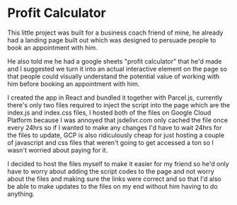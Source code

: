 # Profit Calculator

This little project was built for a business coach friend of mine, he already had a landing page built out which was designed to persuade people to book an appointment with him. 

He also told me he had a google sheets "profit calculator" that he'd made and I suggested we turn it into an actual interactive element on the page so that people could visually understand the potential value of working with him before booking an appointment with him.

I created the app in React and bundled it together with Parcel.js, currently there's only two files required to inject the script into the page which are the index.js and index.css files, I hosted both of the files on Google Cloud Platform because I was annoyed that jsdelivr.com only cached the file once every 24hrs so if I wanted to make any changes I'd have to wait 24hrs for the files to update, GCP is also ridiculously cheap for just hosting a couple of javascript and css files that weren't going to get accessed a ton so I wasn't worried about paying for it.

I decided to host the files myself to make it easier for my friend so he'd only have to worry about adding the script codes to the page and not worry about the files and making sure the links were correct and so that I'd also be able to make updates to the files on my end without him having to do anything.
